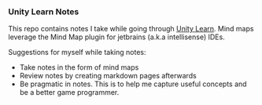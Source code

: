 ### Unity Learn Notes
This repo contains notes I take while going through [Unity Learn](https://learn.unity.com). Mind maps leverage the Mind Map plugin for jetbrains (a.k.a intellisense) IDEs.

Suggestions for myself while taking notes:
- Take notes in the form of mind maps
- Review notes by creating markdown pages afterwards
- Be pragmatic in notes. This is to help me capture useful concepts and be a better game programmer.
